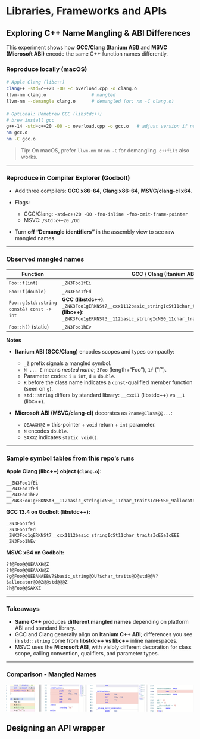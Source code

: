 # Libraries, Frameworks and APIs

## Exploring C++ Name Mangling & ABI Differences

This experiment shows how **GCC/Clang (Itanium ABI)** and **MSVC (Microsoft ABI)** encode the same C++ function names differently.

### Reproduce locally (macOS)

```bash
# Apple Clang (libc++)
clang++ -std=c++20 -O0 -c overload.cpp -o clang.o
llvm-nm clang.o                 # mangled
llvm-nm --demangle clang.o      # demangled (or: nm -C clang.o)

# Optional: Homebrew GCC (libstdc++)
# brew install gcc
g++-14 -std=c++20 -O0 -c overload.cpp -o gcc.o   # adjust version if needed
nm gcc.o
nm -C gcc.o
```

> Tip: On macOS, prefer `llvm-nm` or `nm -C` for demangling. `c++filt` also works.

---

### Reproduce in Compiler Explorer (Godbolt)

* Add three compilers: **GCC x86-64**, **Clang x86-64**, **MSVC/clang-cl x64**.
* Flags:

  * GCC/Clang: `-std=c++20 -O0 -fno-inline -fno-omit-frame-pointer`
  * MSVC: `/std:c++20 /Od`
* Turn **off “Demangle identifiers”** in the assembly view to see raw mangled names.

---

### Observed mangled names

| Function                                  | GCC / Clang (Itanium ABI)                                                                                                                                                                     | MSVC (Microsoft ABI)                                                               |
| ----------------------------------------- | --------------------------------------------------------------------------------------------------------------------------------------------------------------------------------------------- | ---------------------------------------------------------------------------------- |
| `Foo::f(int)`                             | `_ZN3Foo1fEi`                                                                                                                                                                                 | `?f@Foo@@QEAAXH@Z`                                                                 |
| `Foo::f(double)`                          | `_ZN3Foo1fEd`                                                                                                                                                                                 | `?f@Foo@@QEAAXN@Z`                                                                 |
| `Foo::g(std::string const&) const -> int` | **GCC (libstdc++)**: `_ZNK3Foo1gERKNSt7__cxx1112basic_stringIcSt11char_traitsIcESaIcEEE`  **Clang (libc++)**: `_ZNK3Foo1gERKNSt3__112basic_stringIcNS0_11char_traitsIcEENS0_9allocatorIcEEEE` | `?g@Foo@@QEBAHAEBV?$basic_string@DU?$char_traits@D@std@@V?$allocator@D@2@@std@@@Z` |
| `Foo::h()` (static)                       | `_ZN3Foo1hEv`                                                                                                                                                                                 | `?h@Foo@@SAXXZ`                                                                    |

**Notes**

* **Itanium ABI (GCC/Clang)** encodes scopes and types compactly:

  * `_Z` prefix signals a mangled symbol.
  * `N ... E` means *nested name*; `3Foo` (length+“Foo”), `1f` (“f”).
  * Parameter codes: `i` = `int`, `d` = `double`.
  * `K` before the class name indicates a `const`-qualified member function (seen on `g`).
  * `std::string` differs by standard library: `__cxx11` (libstdc++) vs `__1` (libc++).
* **Microsoft ABI (MSVC/clang-cl)** decorates as `?name@Class@@...`:

  * `QEAAXH@Z` ≈ this-pointer + `void` return + `int` parameter.
  * `N` encodes `double`.
  * `SAXXZ` indicates `static void()`.

---

### Sample symbol tables from this repo’s runs

**Apple Clang (libc++) object (`clang.o`):**

```
__ZN3Foo1fEi
__ZN3Foo1fEd
__ZN3Foo1hEv
__ZNK3Foo1gERKNSt3__112basic_stringIcNS0_11char_traitsIcEENS0_9allocatorIcEEEE
```

**GCC 13.4 on Godbolt (libstdc++):**

```
_ZN3Foo1fEi
_ZN3Foo1fEd
_ZNK3Foo1gERKNSt7__cxx1112basic_stringIcSt11char_traitsIcESaIcEEE
_ZN3Foo1hEv
```

**MSVC x64 on Godbolt:**

```
?f@Foo@@QEAAXH@Z
?f@Foo@@QEAAXN@Z
?g@Foo@@QEBAHAEBV?$basic_string@DU?$char_traits@D@std@@V?$allocator@D@2@@std@@@Z
?h@Foo@@SAXXZ
```

---

### Takeaways

* **Same C++** produces **different mangled names** depending on platform ABI and standard library.
* GCC and Clang generally align on **Itanium C++ ABI**; differences you see in `std::string` come from **libstdc++ vs libc++** inline namespaces.
* MSVC uses the **Microsoft ABI**, with visibly different decoration for class scope, calling convention, qualifiers, and parameter types.

---

### Comparison - Mangled Names

![Mangled names: GCC/Clang (Itanium) vs MSVC (Microsoft ABI)](./static_h.png)



## Designing an API wrapper


